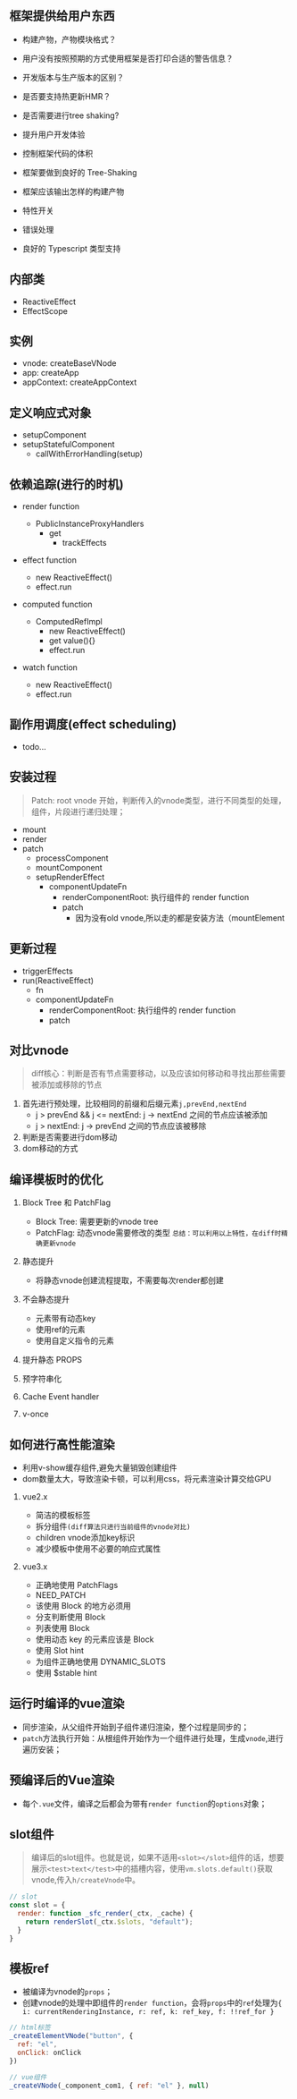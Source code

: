 ## 框架提供给用户东西

- 构建产物，产物模块格式？
- 用户没有按照预期的方式使用框架是否打印合适的警告信息？
- 开发版本与生产版本的区别？
- 是否要支持热更新HMR？
- 是否需要进行tree shaking?

- 提升用户开发体验
- 控制框架代码的体积
- 框架要做到良好的 Tree-Shaking
- 框架应该输出怎样的构建产物
- 特性开关
- 错误处理
- 良好的 Typescript 类型支持

## 内部类

- ReactiveEffect
- EffectScope

## 实例

- vnode: createBaseVNode
- app: createApp
- appContext: createAppContext

## 定义响应式对象

- setupComponent
- setupStatefulComponent
  - callWithErrorHandling(setup)

## 依赖追踪(进行的时机)

- render function
  - PublicInstanceProxyHandlers
    - get
      - trackEffects 

- effect function
  - new ReactiveEffect()
  - effect.run

- computed function
  - ComputedRefImpl
    - new ReactiveEffect()
    - get value(){}
    - effect.run

- watch function
  - new ReactiveEffect()
  - effect.run

## 副作用调度(effect scheduling)

- todo...

## 安装过程

> Patch: root vnode 开始，判断传入的vnode类型，进行不同类型的处理，组件，片段进行递归处理；

- mount
- render
- patch
  - processComponent
  - mountComponent
  - setupRenderEffect
    - componentUpdateFn
      - renderComponentRoot: 执行组件的 render function
      - patch
        - 因为没有old vnode,所以走的都是安装方法（mountElement

## 更新过程

- triggerEffects
- run(ReactiveEffect)
  - fn
  - componentUpdateFn
    - renderComponentRoot: 执行组件的 render function
    - patch

## 对比vnode

> diff核心：判断是否有节点需要移动，以及应该如何移动和寻找出那些需要被添加或移除的节点

1. 首先进行预处理，比较相同的前缀和后缀元素`j,prevEnd,nextEnd`
   - j > prevEnd && j <= nextEnd:  j -> nextEnd 之间的节点应该被添加
   - j > nextEnd: j -> prevEnd 之间的节点应该被移除
2. 判断是否需要进行dom移动
3. dom移动的方式

## 编译模板时的优化

1. Block Tree 和 PatchFlag
   - Block Tree: 需要更新的vnode tree
   - PatchFlag: 动态vnode需要修改的类型
`总结：可以利用以上特性，在diff时精确更新vnode`

2. 静态提升
   - 将静态vnode创建流程提取，不需要每次render都创建

3. 不会静态提升
   - 元素带有动态key
   - 使用ref的元素
   - 使用自定义指令的元素

4. 提升静态 PROPS

5. 预字符串化

6. Cache Event handler

7. v-once

## 如何进行高性能渲染

- 利用v-show缓存组件,避免大量销毁创建组件
- dom数量太大，导致渲染卡顿，可以利用css，将元素渲染计算交给GPU

1. vue2.x
   - 简洁的模板标签
   - 拆分组件`(diff算法只进行当前组件的vnode对比)`
   - children vnode添加key标识
   - 减少模板中使用不必要的响应式属性

2. vue3.x
   - 正确地使用 PatchFlags
   - NEED_PATCH
   - 该使用 Block 的地方必须用
   - 分支判断使用 Block
   - 列表使用 Block
   - 使用动态 key 的元素应该是 Block
   - 使用 Slot hint
   - 为组件正确地使用 DYNAMIC_SLOTS
   - 使用 $stable hint

## 运行时编译的vue渲染

- 同步渲染，从父组件开始到子组件递归渲染，整个过程是同步的；
- `patch`方法执行开始：从根组件开始作为一个组件进行处理，生成`vnode`,进行遍历安装；

## 预编译后的Vue渲染

- 每个`.vue`文件，编译之后都会为带有`render function`的`options`对象；

## slot组件

> 编译后的slot组件。也就是说，如果不适用`<slot></slot>`组件的话，想要展示`<test>text</test>`中的插槽内容，使用`vm.slots.default()`获取vnode,传入`h/createVnode`中。

```js 
// slot
const slot = {
  render: function _sfc_render(_ctx, _cache) {
    return renderSlot(_ctx.$slots, "default");
  }
}
```

## 模板ref

* 被编译为vnode的`props`；
* 创建vnode的处理中即组件的`render function`，会将`props`中的`ref`处理为`{ i: currentRenderingInstance, r: ref, k: ref_key, f: !!ref_for }`

```js
// html标签
_createElementVNode("button", {
  ref: "el",
  onClick: onClick
})

// vue组件
_createVNode(_component_com1, { ref: "el" }, null)
```